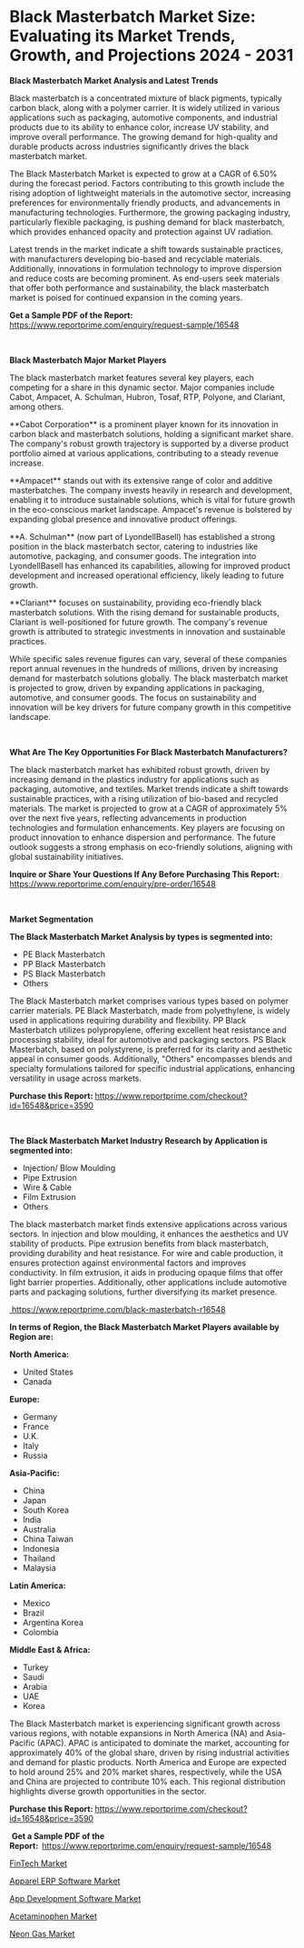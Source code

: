 <p><h1>Black Masterbatch Market Size: Evaluating its Market Trends, Growth, and Projections 2024 - 2031</h1></p><p><strong>Black Masterbatch Market Analysis and Latest Trends</strong></p>
<p><p>Black masterbatch is a concentrated mixture of black pigments, typically carbon black, along with a polymer carrier. It is widely utilized in various applications such as packaging, automotive components, and industrial products due to its ability to enhance color, increase UV stability, and improve overall performance. The growing demand for high-quality and durable products across industries significantly drives the black masterbatch market.</p><p>The Black Masterbatch Market is expected to grow at a CAGR of 6.50% during the forecast period. Factors contributing to this growth include the rising adoption of lightweight materials in the automotive sector, increasing preferences for environmentally friendly products, and advancements in manufacturing technologies. Furthermore, the growing packaging industry, particularly flexible packaging, is pushing demand for black masterbatch, which provides enhanced opacity and protection against UV radiation.</p><p>Latest trends in the market indicate a shift towards sustainable practices, with manufacturers developing bio-based and recyclable materials. Additionally, innovations in formulation technology to improve dispersion and reduce costs are becoming prominent. As end-users seek materials that offer both performance and sustainability, the black masterbatch market is poised for continued expansion in the coming years.</p></p>
<p><strong>Get a Sample PDF of the Report:&nbsp;</strong> <a href="https://www.reportprime.com/enquiry/request-sample/16548?utm_campaign=34&utm_medium=2&utm_source=Github&utm_content=ia&utm_term=23112024&utm_id=black-masterbatch">https://www.reportprime.com/enquiry/request-sample/16548</a></p>
<p>&nbsp;</p>
<p><strong>Black Masterbatch Major Market Players</strong></p>
<p><p>The black masterbatch market features several key players, each competing for a share in this dynamic sector. Major companies include Cabot, Ampacet, A. Schulman, Hubron, Tosaf, RTP, Polyone, and Clariant, among others.</p><p>**Cabot Corporation** is a prominent player known for its innovation in carbon black and masterbatch solutions, holding a significant market share. The company's robust growth trajectory is supported by a diverse product portfolio aimed at various applications, contributing to a steady revenue increase.</p><p>**Ampacet** stands out with its extensive range of color and additive masterbatches. The company invests heavily in research and development, enabling it to introduce sustainable solutions, which is vital for future growth in the eco-conscious market landscape. Ampacet's revenue is bolstered by expanding global presence and innovative product offerings.</p><p>**A. Schulman** (now part of LyondellBasell) has established a strong position in the black masterbatch sector, catering to industries like automotive, packaging, and consumer goods. The integration into LyondellBasell has enhanced its capabilities, allowing for improved product development and increased operational efficiency, likely leading to future growth.</p><p>**Clariant** focuses on sustainability, providing eco-friendly black masterbatch solutions. With the rising demand for sustainable products, Clariant is well-positioned for future growth. The company's revenue growth is attributed to strategic investments in innovation and sustainable practices.</p><p>While specific sales revenue figures can vary, several of these companies report annual revenues in the hundreds of millions, driven by increasing demand for masterbatch solutions globally. The black masterbatch market is projected to grow, driven by expanding applications in packaging, automotive, and consumer goods. The focus on sustainability and innovation will be key drivers for future company growth in this competitive landscape.</p></p>
<p>&nbsp;</p>
<p><strong>What Are The Key Opportunities For Black Masterbatch Manufacturers?</strong></p>
<p><p>The black masterbatch market has exhibited robust growth, driven by increasing demand in the plastics industry for applications such as packaging, automotive, and textiles. Market trends indicate a shift towards sustainable practices, with a rising utilization of bio-based and recycled materials. The market is projected to grow at a CAGR of approximately 5% over the next five years, reflecting advancements in production technologies and formulation enhancements. Key players are focusing on product innovation to enhance dispersion and performance. The future outlook suggests a strong emphasis on eco-friendly solutions, aligning with global sustainability initiatives.</p></p>
<p><strong>Inquire or Share Your Questions If Any Before Purchasing This Report:</strong> <a href="https://www.reportprime.com/enquiry/pre-order/16548?utm_campaign=34&utm_medium=2&utm_source=Github&utm_content=ia&utm_term=23112024&utm_id=black-masterbatch">https://www.reportprime.com/enquiry/pre-order/16548</a></p>
<p>&nbsp;</p>
<p><strong>Market Segmentation</strong></p>
<p><strong>The Black Masterbatch Market Analysis by types is segmented into:</strong></p>
<p><ul><li>PE Black Masterbatch</li><li>PP Black Masterbatch</li><li>PS Black Masterbatch</li><li>Others</li></ul></p>
<p><p>The Black Masterbatch market comprises various types based on polymer carrier materials. PE Black Masterbatch, made from polyethylene, is widely used in applications requiring durability and flexibility. PP Black Masterbatch utilizes polypropylene, offering excellent heat resistance and processing stability, ideal for automotive and packaging sectors. PS Black Masterbatch, based on polystyrene, is preferred for its clarity and aesthetic appeal in consumer goods. Additionally, "Others" encompasses blends and specialty formulations tailored for specific industrial applications, enhancing versatility in usage across markets.</p></p>
<p><strong>Purchase this Report:&nbsp;</strong><a href="https://www.reportprime.com/checkout?id=16548&price=3590&utm_campaign=34&utm_medium=2&utm_source=Github&utm_content=ia&utm_term=23112024&utm_id=black-masterbatch">https://www.reportprime.com/checkout?id=16548&price=3590</a></p>
<p>&nbsp;</p>
<p><strong>The Black Masterbatch Market Industry Research by Application is segmented into:</strong></p>
<p><ul><li>Injection/ Blow Moulding</li><li>Pipe Extrusion</li><li>Wire & Cable</li><li>Film Extrusion</li><li>Others</li></ul></p>
<p><p>The black masterbatch market finds extensive applications across various sectors. In injection and blow moulding, it enhances the aesthetics and UV stability of products. Pipe extrusion benefits from black masterbatch, providing durability and heat resistance. For wire and cable production, it ensures protection against environmental factors and improves conductivity. In film extrusion, it aids in producing opaque films that offer light barrier properties. Additionally, other applications include automotive parts and packaging solutions, further diversifying its market presence.</p></p>
<p><a href="https://www.reportprime.com/black-masterbatch-r16548?utm_campaign=34&utm_medium=2&utm_source=Github&utm_content=ia&utm_term=23112024&utm_id=black-masterbatch">&nbsp;https://www.reportprime.com/black-masterbatch-r16548</a></p>
<p><strong>In terms of Region, the Black Masterbatch Market Players available by Region are:</strong></p>
<p>
    <p> <strong> North America: </strong>
        <ul>
            <li>United States</li>
            <li>Canada</li>
        </ul>
        </p> 
    <p> <strong> Europe: </strong>
        <ul>
            <li>Germany</li>
            <li>France</li>
            <li>U.K.</li>
            <li>Italy</li>
            <li>Russia</li>
        </ul>
        </p> 
    <p> <strong> Asia-Pacific: </strong>
        <ul>
            <li>China</li>
            <li>Japan</li>
            <li>South Korea</li>
            <li>India</li>
            <li>Australia</li>
            <li>China Taiwan</li>
            <li>Indonesia</li>
            <li>Thailand</li>
            <li>Malaysia</li>
        </ul>
        </p> 
    <p> <strong> Latin America: </strong>
        <ul>
            <li>Mexico</li>
            <li>Brazil</li>
            <li>Argentina Korea</li>
            <li>Colombia</li>
        </ul>
        </p> 
    <p> <strong> Middle East & Africa: </strong>
        <ul>
            <li>Turkey</li>
            <li>Saudi</li>
            <li>Arabia</li>
            <li>UAE</li>
            <li>Korea</li>
        </ul>
    </p>
    </p>
<p><p>The Black Masterbatch market is experiencing significant growth across various regions, with notable expansions in North America (NA) and Asia-Pacific (APAC). APAC is anticipated to dominate the market, accounting for approximately 40% of the global share, driven by rising industrial activities and demand for plastic products. North America and Europe are expected to hold around 25% and 20% market shares, respectively, while the USA and China are projected to contribute 10% each. This regional distribution highlights diverse growth opportunities in the sector.</p></p>
<p><strong>Purchase this Report: </strong><a href="https://www.reportprime.com/checkout?id=16548&price=3590&utm_campaign=34&utm_medium=2&utm_source=Github&utm_content=ia&utm_term=23112024&utm_id=black-masterbatch">https://www.reportprime.com/checkout?id=16548&price=3590</a></p>
<p>&nbsp;<strong>Get a Sample PDF of the Report:&nbsp;&nbsp;</strong><a href="https://www.reportprime.com/enquiry/request-sample/16548?utm_campaign=34&utm_medium=2&utm_source=Github&utm_content=ia&utm_term=23112024&utm_id=black-masterbatch">https://www.reportprime.com/enquiry/request-sample/16548</a></p>
<p><strong></strong></p>
<p><p><a href="https://issuu.com/reportprime-2/docs/fintech-market-size-2030.pptx_8936d253e8ae0a?utm_campaign=34&utm_medium=2&utm_source=Github&utm_content=ia&utm_term=23112024&utm_id=black-masterbatch">FinTech Market</a></p><p><a href="https://www.linkedin.com/pulse/apparel-erp-software-market-research-industry-data-forecasted-u71pc?utm_campaign=34&utm_medium=2&utm_source=Github&utm_content=ia&utm_term=23112024&utm_id=black-masterbatch">Apparel ERP Software Market</a></p><p><a href="https://www.linkedin.com/pulse/strategic-market-research-report-app-development-software-fo79c?utm_campaign=34&utm_medium=2&utm_source=Github&utm_content=ia&utm_term=23112024&utm_id=black-masterbatch">App Development Software Market</a></p><p><a href="https://github.com/AshikRahman991/Market-Research-Report-List-1/blob/main/acetaminophen-market.md?utm_campaign=34&utm_medium=2&utm_source=Github&utm_content=ia&utm_term=23112024&utm_id=black-masterbatch">Acetaminophen Market</a></p><p><a href="https://github.com/guneycigdem35/Market-Research-Report-List-5/blob/main/neon-gas-market.md?utm_campaign=34&utm_medium=2&utm_source=Github&utm_content=ia&utm_term=23112024&utm_id=black-masterbatch">Neon Gas Market</a></p></p>
